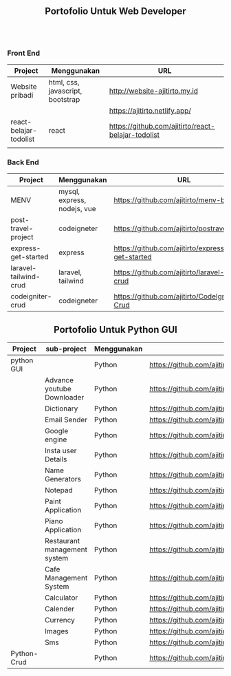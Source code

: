 <h2 align='center'>  Portofolio Untuk Web Developer </h2>
<br/><br/>

### Front End

| Project                | Menggunakan                      | URL                                                |
| ---------------------- | -------------------------------- | -------------------------------------------------- |
| Website pribadi        | html, css, javascript, bootstrap | http://website-ajitirto.my.id                      |
|                        |                                  | https://ajitirto.netlify.app/                      |
| react-belajar-todolist | react                            | https://github.com/ajitirto/react-belajar-todolist |
|                        |                                  |                                                    |

### Back End

| Project               | Menggunakan                 | URL                                                 |
| --------------------- | --------------------------- | --------------------------------------------------- |
| MENV                  | mysql, express, nodejs, vue | https://github.com/ajitirto/menv-belajar            |
| post-travel-project   | codeigneter                 | https://github.com/ajitirto/postravel_project       |
| express-get-started   | express                     | https://github.com/ajitirto/express-app-get-started |
| laravel-tailwind-crud | laravel, tailwind           | https://github.com/ajitirto/laravel-tailwind-crud   |
| codeigniter-crud      | codeigneter                 | https://github.com/ajitirto/CodeIgniter-Crud        |


<h2 align='center'>  Portofolio Untuk Python GUI </h2>

| Project     | sub-project                  | Menggunakan | URL                                                                              |
| ----------- | ---------------------------- | ----------- | -------------------------------------------------------------------------------- |
| python GUI  | <all>                        | Python      | https://github.com/ajitirto/python_GUI                                           |
|             | Advance youtube Downloader   | Python      | https://github.com/ajitirto/python_GUI/tree/main/Advance%20Youtube%20Downloader  |
|             | Dictionary                   | Python      | https://github.com/ajitirto/python_GUI/tree/main/Dictionary                      |
|             | Email Sender                 | Python      | https://github.com/ajitirto/python_GUI/tree/main/Email%20Sender                  |
|             | Google engine                | Python      | https://github.com/ajitirto/python_GUI/tree/main/Google%20Engine                 |
|             | Insta user Details           | Python      | https://github.com/ajitirto/python_GUI/tree/main/Insta%20User%20Details          |
|             | Name Generators              | Python      | https://github.com/ajitirto/python_GUI/tree/main/Name%20Generators               |
|             | Notepad                      | Python      | https://github.com/ajitirto/python_GUI/tree/main/Notepad                         |
|             | Paint Application            | Python      | https://github.com/ajitirto/python_GUI/tree/main/Paint%20Application             |
|             | Piano Application            | Python      | https://github.com/ajitirto/python_GUI/tree/main/Piano%20Application             |
|             | Restaurant management system | Python      | https://github.com/ajitirto/python_GUI/tree/main/Restruant%20Management%20System |
|             | Cafe Management System       | Python      | https://github.com/ajitirto/python_GUI/tree/main/cafe%20management%20system      |
|             | Calculator                   | Python      | https://github.com/ajitirto/python_GUI/tree/main/calculator                      |
|             | Calender                     | Python      | https://github.com/ajitirto/python_GUI/tree/main/calender                        |
|             | Currency                     | Python      | https://github.com/ajitirto/python_GUI/tree/main/currency                        |
|             | Images                       | Python      | https://github.com/ajitirto/python_GUI/tree/main/images                          |
|             | Sms                          | Python      | https://github.com/ajitirto/python_GUI/tree/main/sms                             |
| Python-Crud |                              | Python      | https://github.com/ajitirto/sahabatPython                                        |